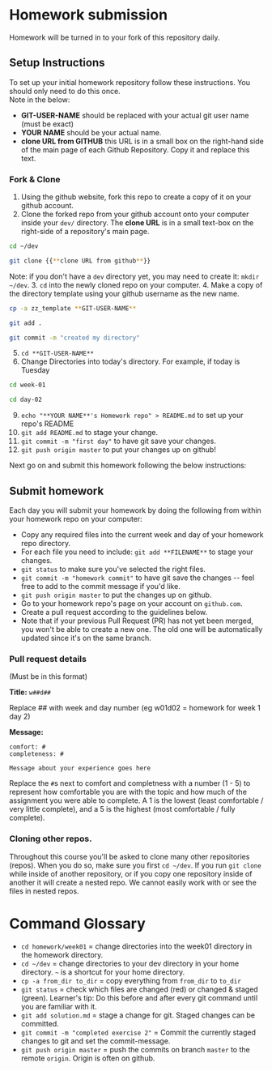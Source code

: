 # Homework submission

Homework will be turned in to your fork of this repository daily.

## Setup Instructions

To set up your initial homework repository follow these instructions.  You should only need to do this once.  
Note in the below:
- **GIT-USER-NAME** should be replaced with your actual git user name (must be exact)
- **YOUR NAME** should be your actual name.
- **clone URL from GITHUB** this URL is in a small box on the right-hand side of the main page of each Github Repository.  Copy it and replace this text.

### Fork & Clone
1. Using the github website, fork this repo to create a copy of it on your github account.
2. Clone the forked repo from your github account onto your computer inside your `dev/` directory.  The **clone URL** is in a small text-box on the right-side of a repository's main page.
  ```bash
  cd ~/dev

  git clone {{**clone URL from github**}}
  ```
  Note: if you don't have a `dev` directory yet, you may need to create it: `mkdir ~/dev`.
3. `cd` into the newly cloned repo on your computer.
4. Make a copy of the directory template using your github username as the new name.
   ```bash
   cp -a zz_template **GIT-USER-NAME**

   git add .

   git commit -m "created my directory"
   ```
5. `cd **GIT-USER-NAME**`
6.  Change Directories into today's directory.  For example, if today is Tuesday
  ```bash
  cd week-01
  
  cd day-02
  ```
9. `echo "**YOUR NAME**'s Homework repo" > README.md` to set up your repo's README
8. `git add README.md` to stage your change.
9. `git commit -m "first day"` to have git save your changes.
10. `git push origin master` to put your changes up on github!

Next go on and submit this homework following the below instructions:


## Submit homework

Each day you will submit your homework by doing the following from within your homework repo on your computer:

* Copy any required files into the current week and day of your homework repo directory.
* For each file you need to include: `git add **FILENAME**` to stage your changes.
* `git status` to make sure you've selected the right files.
* `git commit -m "homework commit"` to have git save the changes -- feel free to add to the commit message if you'd like.
* `git push origin master` to put the changes up on github.
* Go to your homework repo's page on your account on `github.com`.
* Create a pull request according to the guidelines below.
* Note that if your previous Pull Request (PR) has not yet been merged, you won't be able to create a new one.  The old one will be automatically updated since it's on the same branch.


### Pull request details

(Must be in this format)

**Title:** `w##d##`

Replace ## with week and day number (eg w01d02  = homework for week 1 day 2)

**Message:**

```
comfort: #
completeness: #

Message about your experience goes here
```

Replace the `#`s next to comfort and completness with a number (1 - 5) to represent how comfortable you are with the topic and how much of the assignment you were able to complete.  A 1 is the lowest (least comfortable / very little complete), and a 5 is the highest (most comfortable / fully complete).

### Cloning other repos.
Throughout this course you'll be asked to clone many other repositories (repos).  When you do so, make sure you first `cd ~/dev`.  If you run `git clone` while inside of another repository, or if you copy one repository inside of another it will create a nested repo.  We cannot easily work with or see the files in nested repos.  

# Command Glossary

* `cd homework/week01` = change directories into the week01 directory in the homework directory.
* `cd ~/dev` = change directories to your dev directory in your home directory.  `~` is a shortcut for your home directory.
* `cp -a from_dir to_dir` = copy everything from `from_dir` to `to_dir`
* `git status` = check which files are changed (red) or changed & staged (green).  Learner's tip: Do this before and after every git command until you are familiar with it.
* `git add solution.md` = stage a change for git.  Staged changes can be committed.
* `git commit -m "completed exercise 2"` = Commit the currently staged changes to git and set the commit-message.
* `git push origin master` = push the commits on branch `master` to the remote `origin`.  Origin is often on github.

